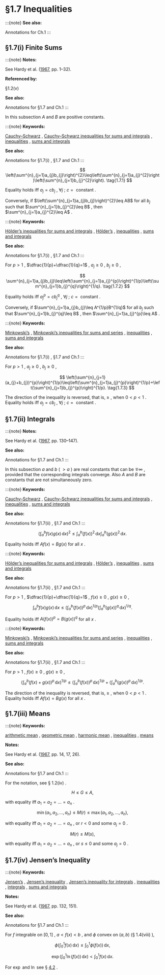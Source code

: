 # §1.7 Inequalities

:::{note}
**See also:**

Annotations for Ch.1
:::


## §1.7(i) Finite Sums

:::{note}
**Notes:**

See Hardy et al. ([1967](./bib/H.html#bib1045 "Inequalities"), pp. 1–32).

**Referenced by:**

§1.2(v)

**See also:**

Annotations for §1.7 and Ch.1
:::

In this subsection $A$ and $B$ are positive constants.

:::{note}
**Keywords:**

[Cauchy–Schwarz](http://dlmf.nist.gov/search/search?q=Cauchy%E2%80%93Schwarz) , [Cauchy–Schwarz inequalities for sums and integrals](http://dlmf.nist.gov/search/search?q=Cauchy%E2%80%93Schwarz%20inequalities%20for%20sums%20and%20integrals) , [inequalities](http://dlmf.nist.gov/search/search?q=inequalities) , [sums and integrals](http://dlmf.nist.gov/search/search?q=sums%20and%20integrals)

**See also:**

Annotations for §1.7(i) , §1.7 and Ch.1
:::


<a id="E1"></a>
$$
\left(\sum^{n}_{j=1}a_{j}b_{j}\right)^{2}\leq\left(\sum^{n}_{j=1}a_{j}^{2}\right)\left(\sum^{n}_{j=1}b_{j}^{2}\right). \tag{1.7.1}
$$

Equality holds iff $a_{j}=cb_{j}$ , $\forall j$ ; $c=\text{ constant}$ .

Conversely, if $\left(\sum^{n}_{j=1}a_{j}b_{j}\right)^{2}\leq AB$ for all $b_{j}$ such that $\sum^{n}_{j=1}b_{j}^{2}\leq B$ , then $\sum^{n}_{j=1}a_{j}^{2}\leq A$ .

:::{note}
**Keywords:**

[Hölder’s inequalities for sums and integrals](http://dlmf.nist.gov/search/search?q=Holder%20inequalities) , [Hölder’s](http://dlmf.nist.gov/search/search?q=H%C3%B6lder%E2%80%99s) , [inequalities](http://dlmf.nist.gov/search/search?q=inequalities) , [sums and integrals](http://dlmf.nist.gov/search/search?q=sums%20and%20integrals)

**See also:**

Annotations for §1.7(i) , §1.7 and Ch.1
:::

For $p>1$ , $\dfrac{1}{p}+\dfrac{1}{q}=1$ , $a_{j}\geq 0$ , $b_{j}\geq 0$ ,


<a id="E2"></a>
$$
\sum^{n}_{j=1}a_{j}b_{j}\leq\left(\sum^{n}_{j=1}a_{j}^{p}\right)^{1/p}\left(\sum^{n}_{j=1}b_{j}^{q}\right)^{1/q}. \tag{1.7.2}
$$

Equality holds iff $a_{j}^{p}=cb_{j}^{q}$ , $\forall j$ ; $c=\text{ constant}$ .

Conversely, if $\sum^{n}_{j=1}a_{j}b_{j}\leq A^{1/p}B^{1/q}$ for all $b_{j}$ such that $\sum^{n}_{j=1}b_{j}^{q}\leq B$ , then $\sum^{n}_{j=1}a_{j}^{p}\leq A$ .

:::{note}
**Keywords:**

[Minkowski’s](http://dlmf.nist.gov/search/search?q=Minkowski%E2%80%99s) , [Minkowski’s inequalities for sums and series](http://dlmf.nist.gov/search/search?q=Minkowski%20inequalities%20for%20sums%20and%20series) , [inequalities](http://dlmf.nist.gov/search/search?q=inequalities) , [sums and integrals](http://dlmf.nist.gov/search/search?q=sums%20and%20integrals)

**See also:**

Annotations for §1.7(i) , §1.7 and Ch.1
:::

For $p>1$ , $a_{j}\geq 0$ , $b_{j}\geq 0$ ,


<a id="E3"></a>
$$
\left(\sum^{n}_{j=1}(a_{j}+b_{j})^{p}\right)^{1/p}\leq\left(\sum^{n}_{j=1}a_{j}^{p}\right)^{1/p}+\left(\sum^{n}_{j=1}b_{j}^{p}\right)^{1/p}. \tag{1.7.3}
$$

The direction of the inequality is reversed, that is, $\geq$ , when $0<p<1$ . Equality holds iff $a_{j}=cb_{j}$ , $\forall j$ ; $c=\text{ constant}$ .


## §1.7(ii) Integrals

:::{note}
**Notes:**

See Hardy et al. ([1967](./bib/H.html#bib1045 "Inequalities"), pp. 130–147).

**See also:**

Annotations for §1.7 and Ch.1
:::

In this subsection $a$ and $b$ ( $>a$ ) are real constants that can be $\mp\infty$ , provided that the corresponding integrals converge. Also $A$ and $B$ are constants that are not simultaneously zero.

:::{note}
**Keywords:**

[Cauchy–Schwarz](http://dlmf.nist.gov/search/search?q=Cauchy%E2%80%93Schwarz) , [Cauchy–Schwarz inequalities for sums and integrals](http://dlmf.nist.gov/search/search?q=Cauchy%E2%80%93Schwarz%20inequalities%20for%20sums%20and%20integrals) , [inequalities](http://dlmf.nist.gov/search/search?q=inequalities) , [sums and integrals](http://dlmf.nist.gov/search/search?q=sums%20and%20integrals)

**See also:**

Annotations for §1.7(ii) , §1.7 and Ch.1
:::


<a id="E4"></a>
$$
\left(\int_{a}^{b}f(x)g(x)\,\mathrm{d}x\right)^{2}\leq\int_{a}^{b}(f(x))^{2}\,\mathrm{d}x\int_{a}^{b}(g(x))^{2}\,\mathrm{d}x. \tag{1.7.4}
$$

Equality holds iff $Af(x)=Bg(x)$ for all $x$ .

:::{note}
**Keywords:**

[Hölder’s inequalities for sums and integrals](http://dlmf.nist.gov/search/search?q=Holder%20inequalities) , [Hölder’s](http://dlmf.nist.gov/search/search?q=H%C3%B6lder%E2%80%99s) , [inequalities](http://dlmf.nist.gov/search/search?q=inequalities) , [sums and integrals](http://dlmf.nist.gov/search/search?q=sums%20and%20integrals)

**See also:**

Annotations for §1.7(ii) , §1.7 and Ch.1
:::

For $p>1$ , $\dfrac{1}{p}+\dfrac{1}{q}=1$ , $f(x)\geq 0$ , $g(x)\geq 0$ ,


<a id="E5"></a>
$$
\int_{a}^{b}f(x)g(x)\,\mathrm{d}x\leq\left(\int_{a}^{b}(f(x))^{p}\,\mathrm{d}x\right)^{1/p}\left(\int_{a}^{b}(g(x))^{q}\,\mathrm{d}x\right)^{1/q}. \tag{1.7.5}
$$

Equality holds iff $A(f(x))^{p}=B(g(x))^{q}$ for all $x$ .

:::{note}
**Keywords:**

[Minkowski’s](http://dlmf.nist.gov/search/search?q=Minkowski%E2%80%99s) , [Minkowski’s inequalities for sums and series](http://dlmf.nist.gov/search/search?q=Minkowski%20inequalities%20for%20sums%20and%20series) , [inequalities](http://dlmf.nist.gov/search/search?q=inequalities) , [sums and integrals](http://dlmf.nist.gov/search/search?q=sums%20and%20integrals)

**See also:**

Annotations for §1.7(ii) , §1.7 and Ch.1
:::

For $p>1$ , $f(x)\geq 0$ , $g(x)\geq 0$ ,


<a id="E6"></a>
$$
\left(\int_{a}^{b}(f(x)+g(x))^{p}\,\mathrm{d}x\right)^{1/p}\leq\left(\int_{a}^{b}(f(x))^{p}\,\mathrm{d}x\right)^{1/p}+\left(\int_{a}^{b}(g(x))^{p}\,\mathrm{d}x\right)^{1/p}. \tag{1.7.6}
$$

The direction of the inequality is reversed, that is, $\geq$ , when $0<p<1$ . Equality holds iff $Af(x)=Bg(x)$ for all $x$ .


## §1.7(iii) Means

:::{note}
**Keywords:**

[arithmetic mean](http://dlmf.nist.gov/search/search?q=arithmetic%20mean) , [geometric mean](http://dlmf.nist.gov/search/search?q=geometric%20mean) , [harmonic mean](http://dlmf.nist.gov/search/search?q=harmonic%20mean) , [inequalities](http://dlmf.nist.gov/search/search?q=inequalities) , [means](http://dlmf.nist.gov/search/search?q=means)

**Notes:**

See Hardy et al. ([1967](./bib/H.html#bib1045 "Inequalities"), pp. 14, 17, 26).

**See also:**

Annotations for §1.7 and Ch.1
:::

For the notation, see § 1.2(iv) .


<a id="E7"></a>
$$
H\leq G\leq A, \tag{1.7.7}
$$

with equality iff $a_{1}=a_{2}=\dots=a_{n}$ .


<a id="E8"></a>
$$
\min(a_{1},a_{2},\dots,a_{n})\leq M(r)\leq\max(a_{1},a_{2},\dots,a_{n}), \tag{1.7.8}
$$

with equality iff $a_{1}=a_{2}=\dots=a_{n}$ , or $r<0$ and some $a_{j}=0$ .


<a id="E9"></a>
$$
M(r)\leq M(s), \tag{1.7.9}
$$

with equality iff $a_{1}=a_{2}=\dots=a_{n}$ , or $s\leq 0$ and some $a_{j}=0$ .


## §1.7(iv) Jensen’s Inequality

:::{note}
**Keywords:**

[Jensen’s](http://dlmf.nist.gov/search/search?q=Jensen%E2%80%99s) , [Jensen’s inequality](http://dlmf.nist.gov/search/search?q=Jensen%20inequality) , [Jensen’s inequality for integrals](http://dlmf.nist.gov/search/search?q=Jensen%20inequality%20for%20integrals) , [inequalities](http://dlmf.nist.gov/search/search?q=inequalities) , [integrals](http://dlmf.nist.gov/search/search?q=integrals) , [sums and integrals](http://dlmf.nist.gov/search/search?q=sums%20and%20integrals)

**Notes:**

See Hardy et al. ([1967](./bib/H.html#bib1045 "Inequalities"), pp. 132, 151).

**See also:**

Annotations for §1.7 and Ch.1
:::

For $f$ integrable on $[0,1]$ , $a<f(x)<b$ , and $\phi$ convex on $(a,b)$ (§ 1.4(viii) ),


<a id="E10"></a>
$$
\phi\left(\int^{1}_{0}f(x)\,\mathrm{d}x\right)\leq\int^{1}_{0}\phi(f(x))\,\mathrm{d}x, \tag{1.7.10}
$$


<a id="E11"></a>
$$
\exp\left(\int^{1}_{0}\ln\left(f(x)\right)\,\mathrm{d}x\right)<\int^{1}_{0}f(x)\,\mathrm{d}x. \tag{1.7.11}
$$

For $\exp$ and $\ln$ see § [4.2](./4.2.md "§4.2 Definitions ‣ Logarithm, Exponential, Powers ‣ Chapter 4 Elementary Functions") .
